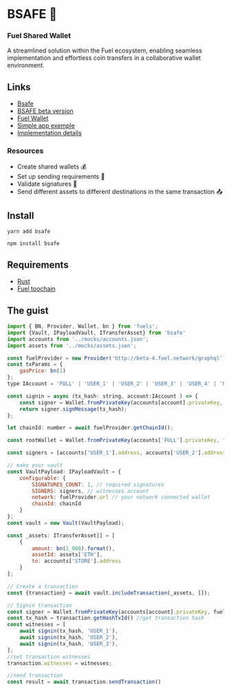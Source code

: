 # BSAFE 🐢

### Fuel Shared Wallet

A streamlined solution within the Fuel ecosystem, enabling seamless implementation and effortless coin transfers in a collaborative wallet environment.

## Links

-   [Bsafe](https://www.bsafe.pro)
-   [BSAFE beta version](https://app.bsafe.pro)
-   [Fuel Wallet](https://chrome.google.com/webstore/detail/fuel-wallet/dldjpboieedgcmpkchcjcbijingjcgok)
-   [Simple app exemple](https://github.com/infinitybase/bsafe-example)
-   [Implementation details](https://github.com/infinitybase/bsafe/blob/d56523ab905d4749fa22787936db41a100be08c9/src/__tests__/vault.test.ts)

### Resources

-   Create shared wallets 💰
-   Set up sending requirements 🔧
-   Validate signatures 🔏
-   Send different assets to different destinations in the same transaction 📤

## Install

```
yarn add bsafe
```

```
npm install bsafe
```

## Requirements

-   [Rust](https://www.rust-lang.org/tools/install)
-   [Fuel toochain](https://github.com/FuelLabs/fuelup)

## The guist

```javascript
import { BN, Provider, Wallet, bn } from 'fuels';
import {Vault, IPayloadVault, ITransferAsset} from 'bsafe'
import accounts from '../mocks/accounts.json';
import assets from '../mocks/assets.json';

const fuelProvider = new Provider('http://beta-4.fuel.network/graphql');
const txParams = {
    gasPrice: bn(1)
};
type IAccount = 'FULL' | 'USER_1' | 'USER_2' | 'USER_3' | 'USER_4' | 'USER_5'

const signin = async (tx_hash: string, account:IAccount ) => {
    const signer = Wallet.fromPrivateKey(accounts[account].privateKey, fuelProvider);
    return signer.signMessage(tx_hash);
};

let chainId: number = await fuelProvider.getChainId();

const rootWallet = Wallet.fromPrivateKey(accounts['FULL'].privateKey, fuelProvider);

const signers = [accounts['USER_1'].address, accounts['USER_2'].address, accounts['USER_3'].address];

// make your vault
const VaultPayload: IPayloadVault = {
    configurable: {
        SIGNATURES_COUNT: 1, // required signatures
        SIGNERS: signers, // witnesses account
        network: fuelProvider.url // your network connected wallet
        chainId: chainId
    }
};
const vault = new Vault(VaultPayload);

const _assets: ITransferAsset[] = [
    {
        amount: bn(1_000).format(),
        assetId: assets['ETH'],
        to: accounts['STORE'].address
    }
];

// Create a transaction
const {transaction} = await vault.includeTransaction(_assets, []);

// Signin transaction
const signer = Wallet.fromPrivateKey(accounts[account].privateKey, fuelProvider); // instance an wallet account
const tx_hash = transaction.getHashTxId() //get transaction hash
const witnesses = [
    await signin(tx_hash, 'USER_1'),
    await signin(tx_hash, 'USER_2'),
    await signin(tx_hash, 'USER_3'),
];
//set transaction witnesses
transaction.witnesses = witnesses;

//send transaction
const result = await transaction.sendTransaction()

```
